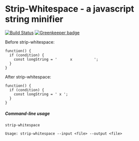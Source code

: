 # Strip-Whitespace - a javascript string minifier

[![Build Status](https://travis-ci.org/markis/strip-whitespace.svg?branch=master)](https://travis-ci.org/markis/strip-whitespace) [![Greenkeeper badge](https://badges.greenkeeper.io/markis/strip-whitespace.svg)](https://greenkeeper.io/)

Before strip-whitespace:
```
function() {
  if (condition) {
    const longString = '      x          ';
  }
}
```

After strip-whitespace:
```
function() {
  if (condition) {
    const longString = ' x ';
  }
}
```

##### Command-line usage
```
strip-whitespace

Usage: strip-whitespace --input <file> --output <file>
```
